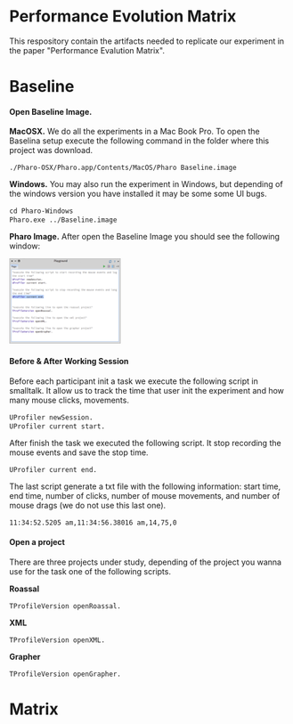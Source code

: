 # Performance Evolution Matrix
This respository contain the artifacts needed to replicate our experiment in the paper "Performance Evalution Matrix".



# Baseline

#### Open Baseline Image.


**MacOSX.** We do all the experiments in a Mac Book Pro. To open the Baselina setup execute the following command in the folder where this project was download.

```
./Pharo-OSX/Pharo.app/Contents/MacOS/Pharo Baseline.image
```

**Windows.**
You may also run the experiment in Windows, but depending of the windows version you have installed it may be some some UI bugs.
```
cd Pharo-Windows
Pharo.exe ../Baseline.image
```

**Pharo Image.** After open the Baseline Image you should see the following window:

<img src="images/BasePlayground.png" width="200">

#### Before & After Working Session

Before each participant init a task we execute the following script in smalltalk. It allow us to track the time that user init the experiment and how many mouse clicks, movements.
```
UProfiler newSession.
UProfiler current start.
```

After finish the task we executed the following script. It stop recording the mouse events and save the stop time.
```
UProfiler current end.
```

The last script generate a txt file with the following information: start time, end time, number of clicks, number of mouse movements, and number of mouse drags (we do not use this last one).
```
11:34:52.5205 am,11:34:56.38016 am,14,75,0
```
#### Open a project

There are three projects under study, depending of the project you wanna use for the task one of the following scripts.

**Roassal**
```
TProfileVersion openRoassal.
```

**XML**
```
TProfileVersion openXML.
```
**Grapher**
```
TProfileVersion openGrapher.
```



# Matrix


